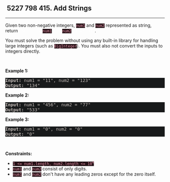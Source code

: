 <h2> 5227 798
415. Add Strings</h2><hr><div style="border-color: rgba(140, 122, 115, 0.65) !important;"><p style="border-color: rgba(140, 122, 115, 0.65) !important;">Given two non-negative integers, <code style="background-color: rgb(36, 17, 22) !important; color: rgb(236, 153, 174) !important; border-color: rgb(170, 35, 69) !important;">num1</code> and <code style="background-color: rgb(36, 17, 22) !important; color: rgb(236, 153, 174) !important; border-color: rgb(170, 35, 69) !important;">num2</code> represented as string, return <em style="color: rgba(255, 255, 255, 0.65) !important; border-color: rgba(140, 122, 115, 0.65) !important;">the sum of</em> <code style="background-color: rgb(36, 17, 22) !important; color: rgb(236, 153, 174) !important; border-color: rgb(170, 35, 69) !important;">num1</code> <em style="color: rgba(255, 255, 255, 0.65) !important; border-color: rgba(140, 122, 115, 0.65) !important;">and</em> <code style="background-color: rgb(36, 17, 22) !important; color: rgb(236, 153, 174) !important; border-color: rgb(170, 35, 69) !important;">num2</code> <em style="color: rgba(255, 255, 255, 0.65) !important; border-color: rgba(140, 122, 115, 0.65) !important;">as a string</em>.</p>

<p style="border-color: rgba(140, 122, 115, 0.65) !important;">You must solve the problem without using any built-in library for handling large integers (such as <code style="background-color: rgb(36, 17, 22) !important; color: rgb(236, 153, 174) !important; border-color: rgb(170, 35, 69) !important;">BigInteger</code>). You must also not convert the inputs to integers directly.</p>

<p style="border-color: rgba(140, 122, 115, 0.65) !important;">&nbsp;</p>
<p style="border-color: rgba(140, 122, 115, 0.65) !important;"><strong class="example" style="border-color: rgba(140, 122, 115, 0.65) !important;">Example 1:</strong></p>

<pre style="background-color: rgb(24, 26, 27) !important; color: rgb(200, 192, 188) !important; border-color: rgb(126, 109, 103) !important;"><strong style="border-color: rgb(112, 97, 92) !important;">Input:</strong> num1 = "11", num2 = "123"
<strong style="border-color: rgb(112, 97, 92) !important;">Output:</strong> "134"
</pre>

<p style="border-color: rgba(140, 122, 115, 0.65) !important;"><strong class="example" style="border-color: rgba(140, 122, 115, 0.65) !important;">Example 2:</strong></p>

<pre style="background-color: rgb(24, 26, 27) !important; color: rgb(200, 192, 188) !important; border-color: rgb(126, 109, 103) !important;"><strong style="border-color: rgb(112, 97, 92) !important;">Input:</strong> num1 = "456", num2 = "77"
<strong style="border-color: rgb(112, 97, 92) !important;">Output:</strong> "533"
</pre>

<p style="border-color: rgba(140, 122, 115, 0.65) !important;"><strong class="example" style="border-color: rgba(140, 122, 115, 0.65) !important;">Example 3:</strong></p>

<pre style="background-color: rgb(24, 26, 27) !important; color: rgb(200, 192, 188) !important; border-color: rgb(126, 109, 103) !important;"><strong style="border-color: rgb(112, 97, 92) !important;">Input:</strong> num1 = "0", num2 = "0"
<strong style="border-color: rgb(112, 97, 92) !important;">Output:</strong> "0"
</pre>

<p style="border-color: rgba(140, 122, 115, 0.65) !important;">&nbsp;</p>
<p style="border-color: rgba(140, 122, 115, 0.65) !important;"><strong style="border-color: rgba(140, 122, 115, 0.65) !important;">Constraints:</strong></p>

<ul style="border-color: rgba(140, 122, 115, 0.65) !important;">
	<li style="border-color: rgba(140, 122, 115, 0.65) !important;"><code style="background-color: rgb(36, 17, 22) !important; color: rgb(236, 153, 174) !important; border-color: rgb(170, 35, 69) !important;">1 &lt;= num1.length, num2.length &lt;= 10<sup style="border-color: rgb(170, 35, 69) !important;">4</sup></code></li>
	<li style="border-color: rgba(140, 122, 115, 0.65) !important;"><code style="background-color: rgb(36, 17, 22) !important; color: rgb(236, 153, 174) !important; border-color: rgb(170, 35, 69) !important;">num1</code> and <code style="background-color: rgb(36, 17, 22) !important; color: rgb(236, 153, 174) !important; border-color: rgb(170, 35, 69) !important;">num2</code> consist of only digits.</li>
	<li style="border-color: rgba(140, 122, 115, 0.65) !important;"><code style="background-color: rgb(36, 17, 22) !important; color: rgb(236, 153, 174) !important; border-color: rgb(170, 35, 69) !important;">num1</code> and <code style="background-color: rgb(36, 17, 22) !important; color: rgb(236, 153, 174) !important; border-color: rgb(170, 35, 69) !important;">num2</code> don't have any leading zeros except for the zero itself.</li>
</ul>
</div>
